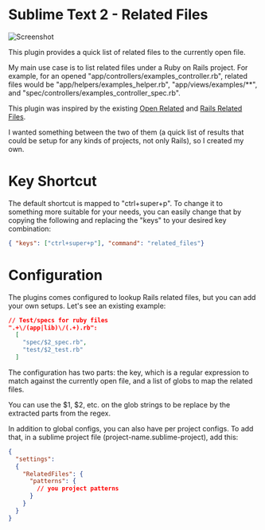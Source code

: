 # Sublime Text 2 - Related Files

![Screenshot](https://raw.github.com/fabiokr/sublime-related-files/master/screenshots/list.png)

This plugin provides a quick list of related files to the currently open file.

My main use case is to list related files under a Ruby on Rails project. For example, for an opened "app/controllers/examples_controller.rb", related files would be "app/helpers/examples_helper.rb", "app/views/examples/**", and "spec/controllers/examples_controller_spec.rb".

This plugin was inspired by the existing [Open Related](https://github.com/vojtajina/sublime-OpenRelated) and [Rails Related Files](https://github.com/luqman/SublimeText2RailsRelatedFiles).

I wanted something between the two of them (a quick list of results that could be setup for any kinds of projects, not only Rails), so I created my own.

# Key Shortcut

The default shortcut is mapped to "ctrl+super+p". To change it to something more suitable for your needs, you can easily change that by copying the following and replacing the "keys" to your desired key combination:

```json
{ "keys": ["ctrl+super+p"], "command": "related_files"}
```

# Configuration

The plugins comes configured to lookup Rails related files, but you can add your own setups. Let's see an existing example:

```json
// Test/specs for ruby files
".+\/(app|lib)\/(.+).rb":
  [
    "spec/$2_spec.rb",
    "test/$2_test.rb"
  ]
```

The configuration has two parts: the key, which is a regular expression to match against the currently open file, and a list of globs to map the related files.

You can use the $1, $2, etc. on the glob strings to be replace by the extracted parts from the regex.

In addition to global configs, you can also have per project configs. To add that, in a sublime project file (project-name.sublime-project),
add this:


```json
{
  "settings":
  {
    "RelatedFiles": {
      "patterns": {
        // you project patterns
      }
    }
  }
}
```
